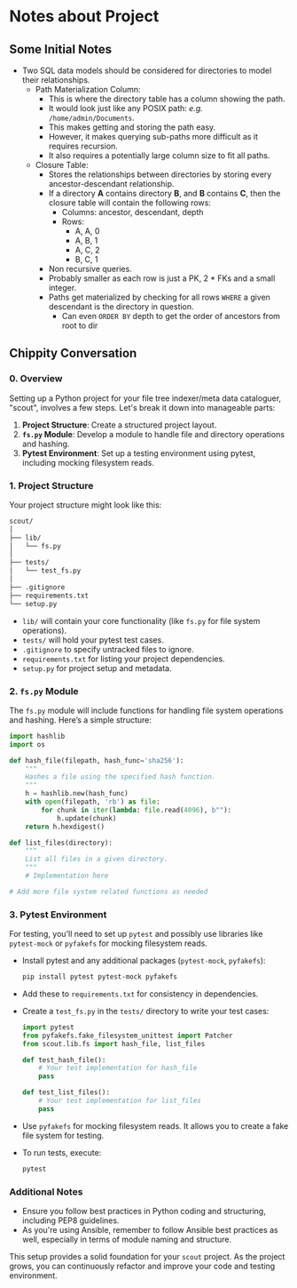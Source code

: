 # Notes about Project

## Some Initial Notes

- Two SQL data models should be considered for directories to
  model their relationships.
  - Path Materialization Column:
    - This is where the directory table has a column showing the path.
    - It would look just like any POSIX path:  *e.g.* `/home/admin/Documents`.
    - This makes getting and storing the path easy.
    - However, it makes querying sub-paths more difficult as
     it requires recursion.
    - It also requires a potentially large column size to fit all paths.
  - Closure Table:
    - Stores the relationships between directories by
      storing every ancestor-descendant relationship.
    - If a directory **A** contains directory **B**,
      and **B** contains **C**, then the closure table will
      contain the following rows:
      - Columns: ancestor, descendant, depth
      - Rows:
        - A, A, 0
        - A, B, 1
        - A, C, 2
        - B, C, 1
    - Non recursive queries.
    - Probably smaller as each row is just a PK, 2 * FKs and a small integer.
    - Paths get materialized by checking for all rows `WHERE`
      a given descendant is the directory in question.
      - Can even `ORDER BY` depth to get the order of ancestors from root to dir

## Chippity Conversation

### 0. Overview

Setting up a Python project for your file tree indexer/meta data cataloguer,
"scout", involves a few steps. Let's break it down into manageable parts:

1. **Project Structure**: Create a structured project layout.
2. **`fs.py` Module**:
    Develop a module to handle file and directory operations and hashing.
3. **Pytest Environment**:
    Set up a testing environment using pytest,
    including mocking filesystem reads.

### 1. Project Structure

Your project structure might look like this:

```txt
scout/
│
├── lib/
│   └── fs.py
│
├── tests/
│   └── test_fs.py
│
├── .gitignore
├── requirements.txt
└── setup.py
```

- `lib/` will contain your core functionality (like `fs.py` for file system operations).
- `tests/` will hold your pytest test cases.
- `.gitignore` to specify untracked files to ignore.
- `requirements.txt` for listing your project dependencies.
- `setup.py` for project setup and metadata.

### 2. `fs.py` Module

The `fs.py` module will include functions for
handling file system operations and hashing.
Here’s a simple structure:

```python
import hashlib
import os

def hash_file(filepath, hash_func='sha256'):
    """
    Hashes a file using the specified hash function.
    """
    h = hashlib.new(hash_func)
    with open(filepath, 'rb') as file:
        for chunk in iter(lambda: file.read(4096), b""):
            h.update(chunk)
    return h.hexdigest()

def list_files(directory):
    """
    List all files in a given directory.
    """
    # Implementation here

# Add more file system related functions as needed
```

### 3. Pytest Environment

For testing, you'll need to set up `pytest` and
possibly use libraries like `pytest-mock` or `pyfakefs` for mocking filesystem reads.

- Install pytest and any additional packages (`pytest-mock`, `pyfakefs`):

  ```bash
  pip install pytest pytest-mock pyfakefs
  ```

- Add these to `requirements.txt` for consistency in dependencies.

- Create a `test_fs.py` in the `tests/` directory to write your test cases:

  ```python
  import pytest
  from pyfakefs.fake_filesystem_unittest import Patcher
  from scout.lib.fs import hash_file, list_files

  def test_hash_file():
      # Your test implementation for hash_file
      pass

  def test_list_files():
      # Your test implementation for list_files
      pass
  ```

- Use `pyfakefs` for mocking filesystem reads.
  It allows you to create a fake file system for testing.

- To run tests, execute:

  ```bash
  pytest
  ```

### Additional Notes

- Ensure you follow best practices in Python coding and structuring,
  including PEP8 guidelines.
- As you're using Ansible, remember to follow Ansible best practices as well,
  especially in terms of module naming and structure.

This setup provides a solid foundation for your `scout` project.
As the project grows,
you can continuously refactor and improve your code and testing environment.

